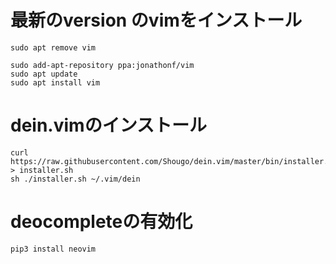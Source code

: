 # 最新のversion のvimをインストール
```
sudo apt remove vim
```
```
sudo add-apt-repository ppa:jonathonf/vim
sudo apt update
sudo apt install vim
```

# dein.vimのインストール
```
curl https://raw.githubusercontent.com/Shougo/dein.vim/master/bin/installer.sh > installer.sh
sh ./installer.sh ~/.vim/dein
```

# deocompleteの有効化
```
pip3 install neovim
```
